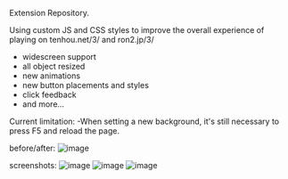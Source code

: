 Extension Repository.

Using custom JS and CSS styles to improve the overall experience of playing on tenhou.net/3/ and ron2.jp/3/
- widescreen support
- all object resized
- new animations
- new button placements and styles
- click feedback
- and more...


Current limitation: 
-When setting a new background, it's still necessary to press F5 and reload the page.


before/after:
![image](https://github.com/carekovisk/TenhouUI-plus/assets/87438495/5790bf3f-fa1b-4f87-af6a-d467f9da0918)

screenshots:
![image](https://github.com/carekovisk/TenhouUI-plus/assets/87438495/fb13c7f5-22af-45ce-b4cc-3d276c80b716)
![image](https://github.com/carekovisk/TenhouUI-plus/assets/87438495/8bb37f8f-66e2-44f2-9266-11277ae4c768)
![image](https://github.com/carekovisk/TenhouUI-plus/assets/87438495/4d8c926f-a6d1-431d-a693-ca6bfcc2bea9)
